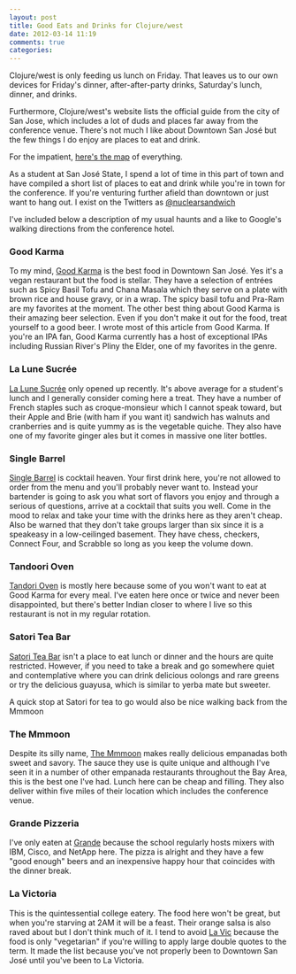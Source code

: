 ```yaml
---
layout: post
title: Good Eats and Drinks for Clojure/west
date: 2012-03-14 11:19
comments: true
categories: 
---
```


Clojure/west is only feeding us lunch on Friday. That leaves us to our own
devices for Friday's dinner, after-after-party drinks, Saturday's lunch,
dinner, and drinks.

Furthermore, Clojure/west's website lists the official guide from the city of
San Jose, which includes a lot of duds and places far away from the conference
venue. There's not much I like about Downtown San José but the few things I do
enjoy are places to eat and drink.

For the impatient, [here's the map](http://g.co/maps/r8kcf) of everything.

As a student at San José State, I spend a lot of time in this part of town and
have compiled a short list of places to eat and drink while you're in town for
the conference. If you're venturing further afield than downtown or just want to
hang out. I exist on the Twitters as
[@nuclearsandwich](https://twitter.com/nuclearsandwich)

I've included below a description of my usual haunts and a like to Google's
walking directions from the conference hotel.

### Good Karma

To my mind, [Good Karma](http://g.co/maps/j342r) is the best food in Downtown
San José. Yes it's a vegan restaurant but the food is stellar. They have a
selection of entrées such as Spicy Basil Tofu and Chana Masala which they serve
on a plate with brown rice and house gravy, or in a wrap. The spicy basil tofu
and Pra-Ram are my favorites at the moment. The other best thing about Good
Karma is their amazing beer selection. Even if you don't make it out for the
food, treat yourself to a good beer. I wrote most of this article from Good
Karma. If you're an IPA fan, Good Karma currently has a host of exceptional IPAs
including Russian River's Pliny the Elder, one of my favorites in the genre.

### La Lune Sucrée

[La Lune Sucrée](http://g.co/maps/6ckzq) only opened up recently. It's above
average for a student's lunch and I generally consider coming here a treat. They
have a number of French staples such as croque-monsieur which I cannot speak
toward, but their Apple and Brie (with ham if you want it) sandwich has walnuts
and cranberries and is quite yummy as is the vegetable quiche. They also have
one of my favorite ginger ales but it comes in massive one liter bottles.

### Single Barrel

[Single Barrel](http://g.co/maps/sh5mk) is cocktail heaven. Your first drink
here, you're not allowed to order from the menu and you'll probably never want
to. Instead your bartender is going to ask you what sort of flavors you enjoy
and through a serious of questions, arrive at a cocktail that suits you well.
Come in the mood to relax and take your time with the drinks here as they aren't
cheap. Also be warned that they don't take groups larger than six since it is a
speakeasy in a low-ceilinged basement. They have chess, checkers, Connect Four,
and Scrabble so long as you keep the volume down.

### Tandoori Oven

[Tandori Oven](http://g.co/maps/x6md8) is mostly here because some of you won't
want to eat at Good Karma for every meal. I've eaten here once or twice and
never been disappointed, but there's better Indian closer to where I live so
this restaurant is not in my regular rotation.

### Satori Tea Bar

[Satori Tea Bar](http://g.co/maps/2bv9c) isn't a place to eat lunch or dinner
and the hours are quite restricted. However, if you need to take a break and go
somewhere quiet and contemplative where you can drink delicious oolongs and rare
greens or try the delicious guayusa, which is similar to yerba mate but sweeter.

A quick stop at Satori for tea to go would also be nice walking back from the
Mmmoon

### The Mmmoon

Despite its silly name, [The Mmmoon](http://g.co/maps/shze2) makes really
delicious empanadas both sweet and savory. The sauce they use is quite unique
and although I've seen it in a number of other empanada restaurants throughout
the Bay Area, this is the best one I've had. Lunch here can be cheap and
filling. They also deliver within five miles of their location which includes
the conference venue.

### Grande Pizzeria

I've only eaten at [Grande](http://g.co/maps/nxcpq) because the school regularly
hosts mixers with IBM, Cisco, and NetApp here. The pizza is alright and they
have a few "good enough" beers and an inexpensive happy hour that coincides with
the dinner break.

### La Victoria

This is the quintessential college eatery. The food here won't be great, but
when you're starving at 2AM it will be a feast. Their orange salsa is also raved
about but I don't think much of it. I tend to avoid
[La Vic](http://g.co/maps/jez57) because the food is only "vegetarian" if you're
willing to apply large double quotes to the term.  It made the list because
you've not properly been to Downtown San José until you've been to La Victoria.

